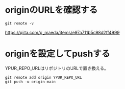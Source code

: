 # originのURLを確認する

```
git remote -v
```

https://qiita.com/g_maeda/items/e97a711b5c98d2ff4999

# originを設定してpushする

YPUR_REPO_URLはリポジトリのURLで置き換える。

```
git remote add origin YPUR_REPO_URL
git push -u origin main
```
